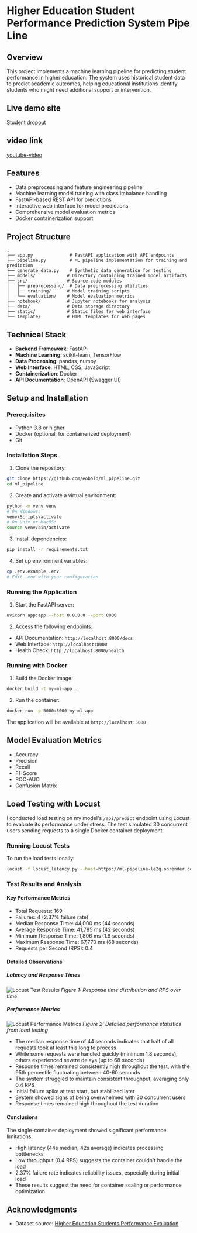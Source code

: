 # Higher Education Student Performance Prediction System Pipe Line

## Overview
This project implements a machine learning pipeline for predicting student performance in higher education. The system uses historical student data to predict academic outcomes, helping educational institutions identify students who might need additional support or intervention.

## Live demo site
[Student dropout](https://ml-pipeline-le2q.onrender.com/)

## video link
[youtube-video](https://youtu.be/WEx--V41hyk)

## Features
- Data preprocessing and feature engineering pipeline
- Machine learning model training with class imbalance handling
- FastAPI-based REST API for predictions
- Interactive web interface for model predictions
- Comprehensive model evaluation metrics
- Docker containerization support


## Project Structure
```
.
├── app.py              # FastAPI application with API endpoints
├── pipeline.py         # ML pipeline implementation for training and prediction
├── generate_data.py    # Synthetic data generation for testing
├── models/            # Directory containing trained model artifacts
├── src/               # Source code modules
│   ├── preprocessing/  # Data preprocessing utilities
│   ├── training/      # Model training scripts
│   └── evaluation/    # Model evaluation metrics
├── notebook/          # Jupyter notebooks for analysis
├── data/              # Data storage directory
├── static/            # Static files for web interface
└── template/          # HTML templates for web pages
```

## Technical Stack
- **Backend Framework**: FastAPI
- **Machine Learning**: scikit-learn, TensorFlow
- **Data Processing**: pandas, numpy
- **Web Interface**: HTML, CSS, JavaScript
- **Containerization**: Docker
- **API Documentation**: OpenAPI (Swagger UI)

## Setup and Installation

### Prerequisites
- Python 3.8 or higher
- Docker (optional, for containerized deployment)
- Git

### Installation Steps

1. Clone the repository:
```bash
git clone https://github.com/eobolo/ml_pipeline.git
cd ml_pipeline
```

2. Create and activate a virtual environment:
```bash
python -m venv venv
# On Windows:
venv\Scripts\activate
# On Unix or MacOS:
source venv/bin/activate
```

3. Install dependencies:
```bash
pip install -r requirements.txt
```

4. Set up environment variables:
```bash
cp .env.example .env
# Edit .env with your configuration
```

### Running the Application

1. Start the FastAPI server:
```bash
uvicorn app:app --host 0.0.0.0 --port 8000
```

2. Access the following endpoints:
- API Documentation: `http://localhost:8000/docs`
- Web Interface: `http://localhost:8000`
- Health Check: `http://localhost:8000/health`

### Running with Docker
1. Build the Docker image:
```bash
docker build -t my-ml-app .
```

2. Run the container:
```bash
docker run -p 5000:5000 my-ml-app
```

The application will be available at `http://localhost:5000`

## Model Evaluation Metrics
- Accuracy
- Precision
- Recall
- F1-Score
- ROC-AUC
- Confusion Matrix

## Load Testing with Locust
I conducted load testing on my model's `/api/predict` endpoint using Locust to evaluate its performance under stress. The test simulated 30 concurrent users sending requests to a single Docker container deployment.

### Running Locust Tests
To run the load tests locally:
```bash
locust -f locust_latency.py --host=https://ml-pipeline-le2q.onrender.com
```

### Test Results and Analysis

#### Key Performance Metrics
- Total Requests: 169
- Failures: 4 (2.37% failure rate)
- Median Response Time: 44,000 ms (44 seconds)
- Average Response Time: 41,785 ms (42 seconds)
- Minimum Response Time: 1,806 ms (1.8 seconds)
- Maximum Response Time: 67,773 ms (68 seconds)
- Requests per Second (RPS): 0.4

#### Detailed Observations

##### Latency and Response Times
![Locust Test Results](locustgraph.png)
*Figure 1: Response time distribution and RPS over time*

##### Performance Metrics
![Locust Performance Metrics](locusttable.png)
*Figure 2: Detailed performance statistics from load testing*

- The median response time of 44 seconds indicates that half of all requests took at least this long to process
- While some requests were handled quickly (minimum 1.8 seconds), others experienced severe delays (up to 68 seconds)
- Response times remained consistently high throughout the test, with the 95th percentile fluctuating between 40-60 seconds
- The system struggled to maintain consistent throughput, averaging only 0.4 RPS
- Initial failure spike at test start, but stabilized later
- System showed signs of being overwhelmed with 30 concurrent users
- Response times remained high throughout the test duration

#### Conclusions
The single-container deployment showed significant performance limitations:
- High latency (44s median, 42s average) indicates processing bottlenecks
- Low throughput (0.4 RPS) suggests the container couldn't handle the load
- 2.37% failure rate indicates reliability issues, especially during initial load
- These results suggest the need for container scaling or performance optimization

## Acknowledgments
- Dataset source: [Higher Education Students Performance Evaluation](https://www.kaggle.com/datasets/csafrit2/higher-education-students-performance-evaluation?select=student_prediction.csv)
